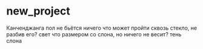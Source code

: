 # new_project
Канченджанга
пол не бьётся 
ничего 
что может пройти сквозь стекло, не разбив его? свет 
что размером со слона, но ничего не весит? тень слона
